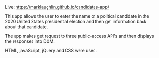 Live:
https://marklaughlin.github.io/candidates-app/

This app allows the user to enter the name of a political candidate in the 2020 United States presidential election and then get information back about that candidate.

The app makes get request to three public-access API's and then displays the responses into DOM.

HTML, javaScript, jQuery and CSS were used. 



